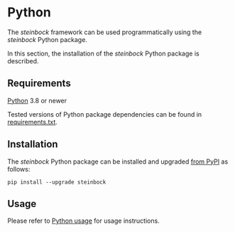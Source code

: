 # Python

The *steinbock* framework can be used programmatically using the *steinbock* Python package.

In this section, the installation of the *steinbock* Python package is described.

## Requirements

[Python](https://www.python.org) 3.8 or newer

Tested versions of Python package dependencies can be found in [requirements.txt](https://github.com/BodenmillerGroup/steinbock/blob/main/requirements.txt).

## Installation

The *steinbock* Python package can be installed and upgraded [from PyPI](https://pypi.org/project/steinbock) as follows:

    pip install --upgrade steinbock

## Usage

Please refer to [Python usage](python/intro.md) for usage instructions.
